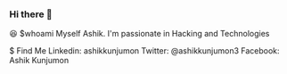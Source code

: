 ### Hi there 👋

 :laughing:
$whoami 
Myself Ashik. I'm passionate in Hacking and Technologies 

$ Find Me
Linkedin: ashikkunjumon
Twitter: @ashikkunjumon3
Facebook: Ashik Kunjumon
